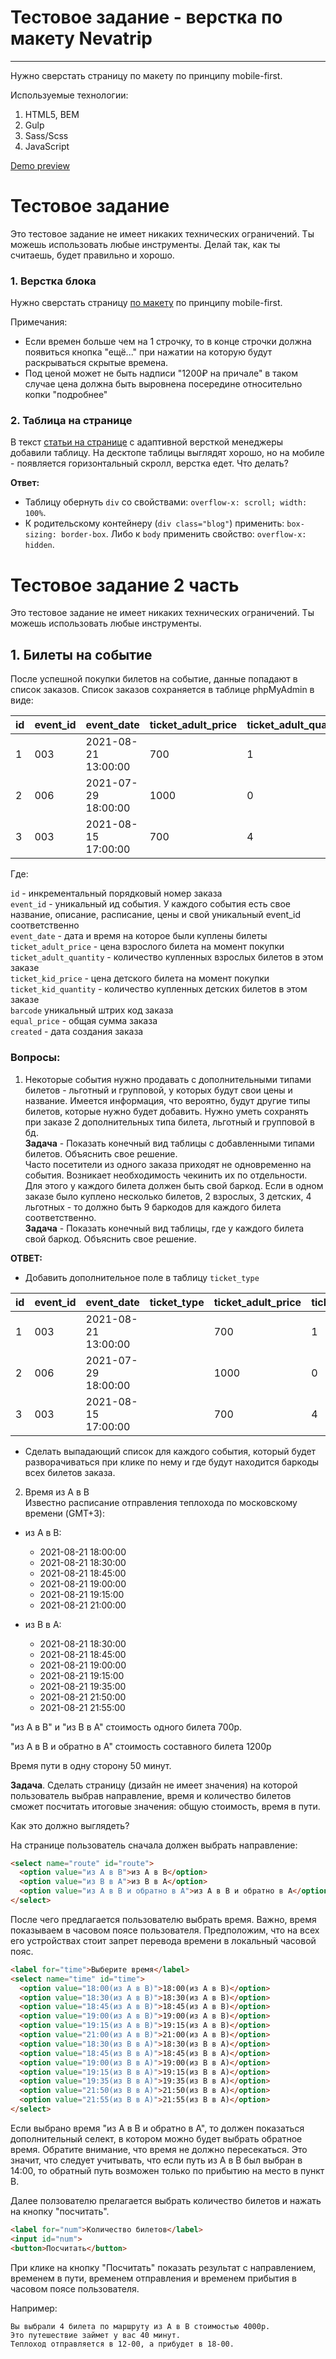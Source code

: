 # Тестовое задание - верстка по макету Nevatrip

---

Нужно сверстать страницу по макету по принципу mobile-first.

Используемые технологии:  

1. HTML5, BEM
2. Gulp
3. Sass/Scss
4. JavaScript


[Demo preview]()

# Тестовое задание #

Это тестовое задание не имеет никаких технических ограничений.
Ты можешь использовать любые инструменты.
Делай так, как ты считаешь, будет правильно и хорошо.

### 1. Верстка блока ###

Нужно сверстать страницу [по макету](https://www.figma.com/file/JyFQcxiynMH1i5ViWz4qi0/Layout-test-task) по принципу mobile-first.

Примечания:
- Если времен больше чем на 1 строчку,
  то в конце строчки должна появиться кнопка "ещё..."
  при нажатии на которую будут раскрываться скрытые времена.
- Под ценой может не быть надписи "1200₽ на причале"
  в таком случае цена должна быть выровнена посередине
  относительно копки "подробнее"


### 2. Таблица на странице ###

В текст [статьи на странице](https://codepen.io/kizoso/pen/VwpeeRY)
с адаптивной версткой менеджеры добавили таблицу.
На десктопе таблицы выглядят хорошо,
но на мобиле - появляется горизонтальный скролл, верстка едет. Что делать?

**Ответ:** 
- Таблицу обернуть `div` со свойствами: ```overflow-x: scroll; width: 100%```.
- К родительскому контейнеру (`div class="blog"`) применить: `box-sizing: border-box`. Либо к `body` применить свойство: `overflow-x: hidden`.


# Тестовое задание 2 часть #
Это тестовое задание не имеет никаких технических ограничений. Ты можешь использовать любые инструменты.

## 1. Билеты на событие ##
   После успешной покупки билетов на событие, данные попадают в список заказов. Список заказов сохраняется в таблице phpMyAdmin в виде:

| id	| event_id |	event_date          |	ticket_adult_price |	ticket_adult_quantity |	ticket_kid_price |	ticket_kid_quantity | 	barcode  | 	user_id |	equal_price	| created             |
|-----|----------|----------------------|--------------------|------------------------|------------------|----------------------|-----------|----------|-------------|---------------------|
| 1   | 003      |	2021-08-21 13:00:00 |	700                |	1                     |	450              | 0                    | 	11111111 |	00451   |	700         |	2021-01-11 13:22:09 |
| 2	  | 006      |	2021-07-29 18:00:00 |	1000               |	0                     | 800              | 2                    | 	22222222 |	00364   |	1600        |	2021-01-12 16:62:08 |
| 3   | 003	     | 2021-08-15 17:00:00  |	700                |	4                     |	450              | 3                    | 	33333333 |	00015   |	4150        |	2021-01-13 10:08:45 |  

Где:

`id` - инкрементальный порядковый номер заказа  
`event_id` - уникальный ид события. У каждого события есть свое название, описание, расписание, цены и свой уникальный event_id соответственно  
`event_date` - дата и время на которое были куплены билеты  
`ticket_adult_price` - цена взрослого билета на момент покупки  
`ticket_adult_quantity` - количество купленных взрослых билетов в этом заказе  
`ticket_kid_price` - цена детского билета на момент покупки  
`ticket_kid_quantity` - количество купленных детских билетов в этом заказе  
`barcode` уникальный штрих код заказа  
`equal_price` - общая сумма заказа  
`created` - дата создания заказа  

### Вопросы: ###

1. Некоторые события нужно продавать с дополнительными типами билетов - льготный и групповой, у которых будут свои цены и название. Имеется информация, что вероятно, будут другие типы билетов, которые нужно будет добавить. Нужно уметь сохранять при заказе 2 дополнительных типа билета, льготный и групповой в бд.  
**Задача** - Показать конечный вид таблицы с добавленными типами билетов. Объяснить свое решение.  
Часто посетители из одного заказа приходят не одновременно на события. Возникает необходимость чекинить их по отдельности. Для этого у каждого билета должен быть свой баркод. Если в одном заказе было куплено несколько билетов, 2 взрослых, 3 детских, 4 льготных - то должно быть 9 баркодов для каждого билета соответственно.  
**Задача** - Показать конечный вид таблицы, где у каждого билета свой баркод. Объяснить свое решение.  

**ОТВЕТ:**
* Добавить дополнительное поле в таблицу `ticket_type`

| id	| event_id |	event_date          | ticket_type | 	ticket_adult_price |	ticket_adult_quantity |	ticket_kid_price |	ticket_kid_quantity | 	barcode  | 	user_id |	equal_price	| created             |
|-----|----------|----------------------|-------------|---------------------|------------------------|------------------|----------------------|-----------|----------|-------------|---------------------|
| 1   | 003      |	2021-08-21 13:00:00 | 	| 700                 | 	1                  |	450              | 0                    | 	11111111 |	00451   |	700         |	2021-01-11 13:22:09 |
| 2	  | 006      |	2021-07-29 18:00:00 | 	| 1000                | 	0                  | 800              | 2                    | 	22222222 |	00364   |	1600        |	2021-01-12 16:62:08 |
| 3   | 003	     | 2021-08-15 17:00:00  | 	| 700                 | 	4                  |	450              | 3                    | 	33333333 |	00015   |	4150        |	2021-01-13 10:08:45 |  

* Сделать выпадающий список для каждого события, который будет разворачиваться при клике по нему и где будут находится баркоды всех билетов заказа.


2. Время из A в B  
   Известно расписание отправления теплохода по московскому времени (GMT+3):

* из A в B:

  * 2021-08-21 18:00:00
  * 2021-08-21 18:30:00
  * 2021-08-21 18:45:00
  * 2021-08-21 19:00:00
  * 2021-08-21 19:15:00
  * 2021-08-21 21:00:00  
* из B в A:

  * 2021-08-21 18:30:00
  * 2021-08-21 18:45:00
  * 2021-08-21 19:00:00
  * 2021-08-21 19:15:00
  * 2021-08-21 19:35:00
  * 2021-08-21 21:50:00
  * 2021-08-21 21:55:00  

"из A в B" и "из B в A" стоимость одного билета 700р.

"из A в B и обратно в А" стоимость составного билета 1200р

Время пути в одну сторону 50 минут.

**Задача**. Сделать страницу (дизайн не имеет значения) на которой пользователь выбрав направление, время и количество билетов сможет посчитать итоговые значения: общую стоимость, время в пути.

Как это должно выглядеть?

На странице пользователь сначала должен выбрать направление:

```HTML
<select name="route" id="route">
  <option value="из A в B">из A в B</option>
  <option value="из B в A">из B в A</option>
  <option value="из A в B и обратно в А">из A в B и обратно в А</option>
</select>  
```

После чего предлагается пользователю выбрать время. Важно, время показываем в часовом поясе пользователя. Предположим, что на всех его устройствах стоит запрет перевода времени в локальный часовой пояс.  


```HTML
<label for="time">Выберите время</label>
<select name="time" id="time">
  <option value="18:00(из A в B)">18:00(из A в B)</option>
  <option value="18:30(из A в B)">18:30(из A в B)</option>
  <option value="18:45(из A в B)">18:45(из A в B)</option>
  <option value="19:00(из A в B)">19:00(из A в B)</option>
  <option value="19:15(из A в B)">19:15(из A в B)</option>
  <option value="21:00(из A в B)">21:00(из A в B)</option>
  <option value="18:30(из B в A)">18:30(из B в A)</option>
  <option value="18:45(из B в A)">18:45(из B в A)</option>
  <option value="19:00(из B в A)">19:00(из B в A)</option>
  <option value="19:15(из B в A)">19:15(из B в A)</option>
  <option value="19:35(из B в A)">19:35(из B в A)</option>
  <option value="21:50(из B в A)">21:50(из B в A)</option>
  <option value="21:55(из B в A)">21:55(из B в A)</option>
</select>  
```

Если выбрано время "из A в B и обратно в А", то должен показаться дополнительный селект, в котором можно будет выбрать обратное время. Обратите внимание, что время не должно пересекаться. Это значит, что следует учитывать, что если путь из А в В был выбран в 14:00, то обратный путь возможен только по прибытию на место в пункт В.  

Далее ползователю прелагается выбрать количество билетов и нажать на кнопку "посчитать".  

```HTML
<label for="num">Количество билетов</label>
<input id="num">
<button>Посчитать</button> 
``` 

При клике на кнопку "Посчитать" показать результат с направлением, временем в пути, временем отправления и временем прибытия в часовом поясе пользователя.

Например:

```
Вы выбрали 4 билета по маршруту из A в B стоимостью 4000р.
Это путешествие займет у вас 40 минут.
Теплоход отправляется в 12-00, а прибудет в 18-00.
```

